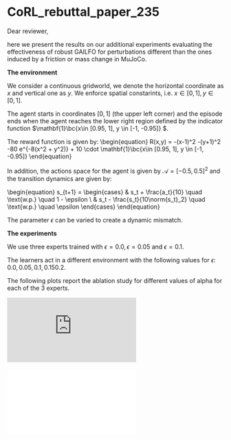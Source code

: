 # CoRL_rebuttal_paper_235

Dear reviewer,

here we present the results on our additional experiments evaluating the effectiveness of robust GAILFO for perturbations different than the ones induced by a friction or mass change in MuJoCo.

**The environment**

We consider a continuous gridworld, we denote the horizontal coordinate as $x$ and vertical one as $y$. We enforce spatial constarints, i.e. $x \in [0,1], y \in [0,1]$.

The agent starts in coordinates $[0, 1]$ (the upper left corner) and the episode ends when the agent reaches the lower right region defined by the indicator function $\mathbf{1}\bc{x\in [0.95, 1], y \in [-1, -0.95]} $.

The reward function is given by:
\begin{equation}
R(x,y) = -(x-1)^2 -(y+1)^2 -80 e^{-8(x^2 + y^2)} + 10 \cdot \mathbf{1}\bc{x\in [0.95, 1], y \in [-1, -0.95]} 
\end{equation}

In addition, the actions space for the agent is given by $\mathcal{A} = [-0.5, 0.5]^2$ and the transition dynamics are given by:

\begin{equation}
    s_{t+1} = \begin{cases}
& s_t + \frac{a_t}{10} \quad \text{w.p.} \quad 1 - \epsilon \\
& s_t - \frac{s_t}{10\norm{s_t}_2} \quad \text{w.p.} \quad \epsilon 
\end{cases}
\end{equation}

The parameter $\epsilon$ can be varied to create a dynamic mismatch.

**The experiments**

We use three experts trained with $\epsilon = 0.0, \epsilon=0.05 \text{ and } \epsilon = 0.1$.

The learners act in a different environment with the following values for $\epsilon$: $0.0, 0.05, 0.1, 0.15 0.2$.

The following plots report the ablation study for different values of alpha for each of the 3 experts.

![Expert \epsilon = 0.0](https://github.com/lviano/CoRL_rebuttal_paper_235/blob/main/envGaussianGridworld-v0type2noiseE0.0/gaifoGaussianGridworld-v0bestTrue_0_1_2_normalized_reward.pdf) 

![Expert \epsilon = 0.0](envGaussianGridworld-v0type2noiseE0.0/gaifoGaussianGridworld-v0bestTrue_0_1_2_normalized_reward.pdf) 
